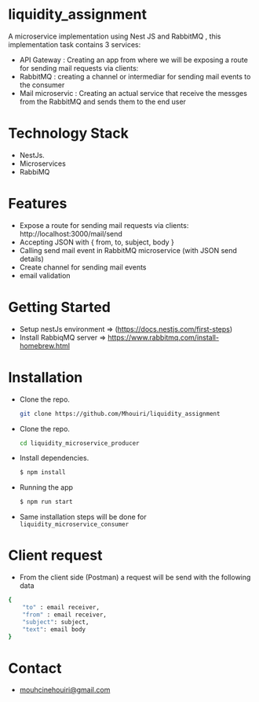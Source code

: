 # liquidity_assignment

A microservice implementation using Nest JS and RabbitMQ , this implementation task contains 3 services:
- API Gateway : Creating an app from where we will be exposing a route for sending mail requests via clients:
- RabbitMQ : creating a channel or intermediar for sending mail events to the consumer
- Mail microservic : Creating an actual service that receive the messges from the RabbitMQ and sends them to the end user

# Technology Stack
* NestJs.
* Microservices
* RabbiMQ

# Features
* Expose a route for sending mail requests via clients: http://localhost:3000/mail/send
* Accepting JSON with { from, to, subject, body }
* Calling send mail event in RabbitMQ microservice (with JSON send
details)
* Create channel for sending mail events
* email validation


# Getting Started
* Setup nestJs environment => (https://docs.nestjs.com/first-steps)
* Install RabbiqMQ server => https://www.rabbitmq.com/install-homebrew.html

# Installation
* Clone the repo.
   ```sh
   git clone https://github.com/Mhouiri/liquidity_assignment
   ```
* Clone the repo.
   ```sh
   cd liquidity_microservice_producer
   ```
* Install dependencies.
   ```bash
   $ npm install
   ```

* Running the app

   ```bash
   $ npm run start
   ```
* Same installation steps will be done for ```liquidity_microservice_consumer```

# Client request

* From the client side (Postman) a request will be send with the following data 

```bash
{
    "to" : email receiver,
    "from" : email receiver,
    "subject": subject,
    "text": email body
}
```

# Contact
* mouhcinehouiri@gmail.com


